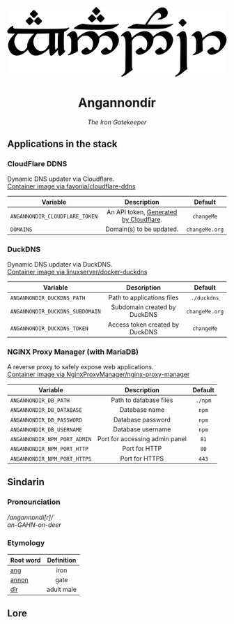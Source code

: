 <div align="center">
<img src="../resources/images/angannondir.svg" alt="Enedos written in Tengwar" style="max-width:100%;">

# Angannondír

_The Iron Gatekeeper_
</div>

## Applications in the stack

### CloudFlare DDNS

Dynamic DNS updater via Cloudflare.  
[Container image via favonia/cloudflare-ddns](https://github.com/favonia/cloudflare-ddns)

| Variable | Description | Default |
|----------|:-----------:|:-------:|
| `ANGANNONDIR_CLOUDFLARE_TOKEN` | An API token, [Generated by Cloudflare](https://dash.cloudflare.com/profile/api-tokens). | `changeMe` |
| `DOMAINS` | Domain(s) to be updated. | `changeMe.org` |

### DuckDNS

Dynamic DNS updater via DuckDNS.  
[Container image via linuxserver/docker-duckdns](https://github.com/linuxserver/docker-duckdns)

| Variable | Description | Default |
|----------|:-----------:|:-------:|
| `ANGANNONDIR_DUCKDNS_PATH` | Path to applications files | `./duckdns` |
| `ANGANNONDIR_DUCKDNS_SUBDOMAIN` | Subdomain created by DuckDNS | `changeMe.org` |
| `ANGANNONDIR_DUCKDNS_TOKEN` | Access token created by DuckDNS | `changeMe` |

### NGINX Proxy Manager (with MariaDB)

A reverse proxy to safely expose web applications.  
[Container image via NginxProxyManager/nginx-proxy-manager](https://github.com/NginxProxyManager/nginx-proxy-manager)

| Variable | Description | Default |
|----------|:-----------:|:-------:|
| `ANGANNONDIR_DB_PATH`     | Path to database files  | `./npm` |
| `ANGANNONDIR_DB_DATABASE` | Database name           | `npm` |
| `ANGANNONDIR_DB_PASSWORD` | Database password       | `npm` |
| `ANGANNONDIR_DB_USERNAME` | Database username       | `npm` |
| `ANGANNONDIR_NPM_PORT_ADMIN` | Port for accessing admin panel | `81` |
| `ANGANNONDIR_NPM_PORT_HTTP`  | Port for HTTP  | `80` |
| `ANGANNONDIR_NPM_PORT_HTTPS` | Port for HTTPS | `443` |

## Sindarin

### Pronounciation

_/angannɒndi[r]/_  
_an-GAHN-on-deer_

### Etymology

| Root word | Definition |
|-----------|:----------:|
| [ang](https://www.elfdict.com/wt/11139)       | iron         |
| [annon](https://www.elfdict.com/wt/11172)     | gate         |
| [dîr](https://www.elfdict.com/wt/513273)      | adult male        |

## Lore
